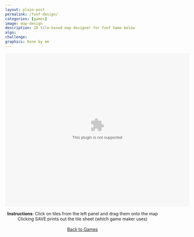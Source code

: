 ```yaml
---
layout: plain-post
permalink: /foof-design/
categories: [games]
image: map-design
description: 2D tile-based map designer for Foof Game below
algo:
challenge:
graphics: Done by me
---
```


<div align="center" style="margin-bottom: 20px;">

  <div class="background-color:black;">
    <embed width="600px" height="500px" src="/flash/swfs/mapDesigner.swf" />
  </div>

<b>Instructions</b>: Click on tiles from the left panel and drag them onto the map
<br />
Clicking SAVE prints out the tile sheet (which game maker uses)
<br />
<br />
<a href="/games">Back to Games</a>

</div>
